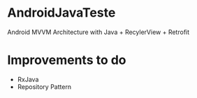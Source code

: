 # AndroidJavaTeste
Android MVVM Architecture with Java + RecylerView + Retrofit 

# Improvements to do
- RxJava
- Repository Pattern
